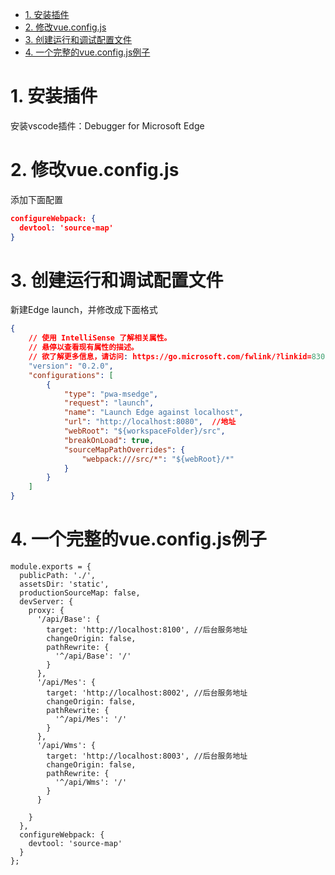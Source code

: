 <!-- TOC -->

- [1. 安装插件](#1-安装插件)
- [2. 修改vue.config.js](#2-修改vueconfigjs)
- [3. 创建运行和调试配置文件](#3-创建运行和调试配置文件)
- [4. 一个完整的vue.config.js例子](#4-一个完整的vueconfigjs例子)

<!-- /TOC -->

# 1. 安装插件

安装vscode插件：Debugger for Microsoft Edge

# 2. 修改vue.config.js

添加下面配置

```json
configureWebpack: {
  devtool: 'source-map'
}
```

# 3. 创建运行和调试配置文件

新建Edge launch，并修改成下面格式

```json
{
    // 使用 IntelliSense 了解相关属性。 
    // 悬停以查看现有属性的描述。
    // 欲了解更多信息，请访问: https://go.microsoft.com/fwlink/?linkid=830387
    "version": "0.2.0",
    "configurations": [
        {
            "type": "pwa-msedge",
            "request": "launch",
            "name": "Launch Edge against localhost",
            "url": "http://localhost:8080",  //地址
            "webRoot": "${workspaceFolder}/src",
            "breakOnLoad": true,
            "sourceMapPathOverrides": {
                "webpack:///src/*": "${webRoot}/*"
            }
        }
    ]
}
```

# 4. 一个完整的vue.config.js例子

```vue
module.exports = {
  publicPath: './',
  assetsDir: 'static',
  productionSourceMap: false,
  devServer: {
    proxy: {
      '/api/Base': {
        target: 'http://localhost:8100', //后台服务地址
        changeOrigin: false,
        pathRewrite: {
          '^/api/Base': '/'
        }
      },
      '/api/Mes': {
        target: 'http://localhost:8002', //后台服务地址
        changeOrigin: false,
        pathRewrite: {
          '^/api/Mes': '/'
        }
      },
      '/api/Wms': {
        target: 'http://localhost:8003', //后台服务地址
        changeOrigin: false,
        pathRewrite: {
          '^/api/Wms': '/'
        }
      }

    }
  },
  configureWebpack: {
    devtool: 'source-map'
  }
};
```
